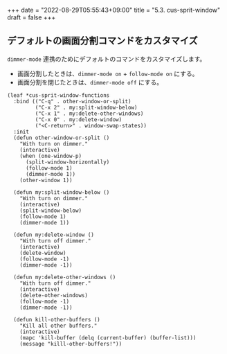 +++
date = "2022-08-29T05:55:43+09:00"
title = "5.3. cus-sprit-window"
draft = false
+++
## デフォルトの画面分割コマンドをカスタマイズ

`dimmer-mode` 連携のためにデフォルトのコマンドをカスタマイズします。

* 画面分割したときは、`dimmer-mode on` + `follow-mode on` にする。
* 画面分割を閉じたときは、`dimmer-mode off` にする。

```emacs-lisp
(leaf *cus-sprit-window-functions
  :bind (("C-q" . other-window-or-split)
		 ("C-x 2" . my:split-window-below)
		 ("C-x 1" . my:delete-other-windows)
		 ("C-x 0" . my:delete-window)
		 ("<C-return>" . window-swap-states))
  :init
  (defun other-window-or-split ()
	"With turn on dimmer."
	(interactive)
	(when (one-window-p)
	  (split-window-horizontally)
	  (follow-mode 1)
	  (dimmer-mode 1))
	(other-window 1))

  (defun my:split-window-below ()
	"With turn on dimmer."
	(interactive)
	(split-window-below)
	(follow-mode 1)
	(dimmer-mode 1))

  (defun my:delete-window ()
	"With turn off dimmer."
	(interactive)
	(delete-window)
	(follow-mode -1)
	(dimmer-mode -1))

  (defun my:delete-other-windows ()
	"With turn off dimmer."
	(interactive)
	(delete-other-windows)
	(follow-mode -1)
	(dimmer-mode -1))

  (defun kill-other-buffers ()
	"Kill all other buffers."
	(interactive)
	(mapc 'kill-buffer (delq (current-buffer) (buffer-list)))
	(message "killl-other-buffers!"))
```
